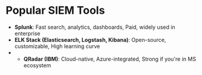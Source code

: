 #  Popular SIEM Tools
- **Splunk**: Fast search, analytics, dashboards, Paid, widely used in enterprise
- **ELK Stack (Elasticsearch, Logstash, Kibana)**: Open-source, customizable, High learning curve
- - **QRadar (IBM)**: 	Cloud-native, Azure-integrated, Strong if you're in MS ecosystem
